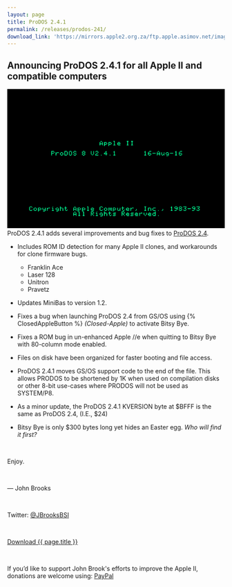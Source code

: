 ```yaml
---
layout: page
title: ProDOS 2.4.1
permalink: /releases/prodos-241/
download_link: 'https://mirrors.apple2.org.za/ftp.apple.asimov.net/images/masters/prodos/ProDOS_2_4_1.dsk'
---
```


## Announcing ProDOS 2.4.1 for all Apple II and compatible computers

<div style="width:100%"><img src="/pix/prodos241/ProDOS-2.4.1.png"></div>

<div style="width:100%">ProDOS 2.4.1 adds several improvements and bug fixes to <a href="/releases/prodos-24/">ProDOS 2.4</a>.</div>


* Includes ROM ID detection for many Apple II clones, and workarounds for clone firmware bugs.
  - Franklin Ace
  - Laser 128
  - Unitron
  - Pravetz

* Updates MiniBas to version 1.2.
* Fixes a bug when launching ProDOS 2.4 from GS/OS using {% ClosedAppleButton %} _(Closed-Apple)_ to activate Bitsy Bye.
* Fixes a ROM bug in un-enhanced Apple //e when quitting to Bitsy Bye with 80-column mode enabled.
* Files on disk have been organized for faster booting and file access.
* ProDOS 2.4.1 moves GS/OS support code to the end of the file. This allows PRODOS to be shortened by 1K when used on compilation disks or other 8-bit use-cases where PRODOS will not be used as SYSTEM/P8.
* As a minor update, the ProDOS 2.4.1 KVERSION byte at $BFFF is the same as ProDOS 2.4, (I.E., $24)
* Bitsy Bye is only $300 bytes long yet hides an Easter egg. <em>Who will find it first?</em>




<p>&nbsp;</p>

<div style="width:100%">
Enjoy.
</div>

<p>&nbsp;</p>

<div style="width:100%">
&mdash; John Brooks
</div>

<p>&nbsp;</p>

<div style="width:100%">
Twitter: <a href="https://www.twitter.com/JBrooksBSI">@JBrooksBSI</a>
</div>

<p>&nbsp;</p>

<div style="width:100%">
<a href="{{ page.download_link }}" class="btn btn-lg btn-secondary">Download {{ page.title }}</a></div>

<p>&nbsp;</p>

<div style="width:100%">
If you’d like to support John Brook's efforts to improve the Apple II, donations are welcome using: <a href="https://www.paypal.me/JBrooksBSI">PayPal</a>
</div>
